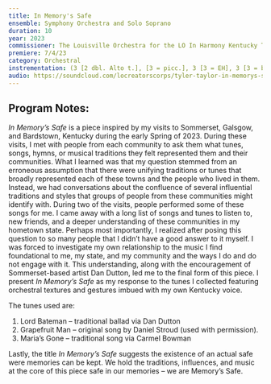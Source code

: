 ```yaml
---
title: In Memory's Safe
ensemble: Symphony Orchestra and Solo Soprano
duration: 10
year: 2023
commissioner: The Louisville Orchestra for the LO In Harmony Kentucky Tour with Lisa Bielawa as the soloist
premiere: 7/4/23
category: Orchestral
instrementation: (3 [2 dbl. Alto t.], [3 = picc.], 3 [3 = EH], 3 [3 = bs. cl.], 3 [3 = contra] - 4, 3, 3 [3 = bs. tbn.], 1 - timp., 2 perc., hp., pno. - strings)
audio: https://soundcloud.com/locreatorscorps/tyler-taylor-in-memorys-safe-ii-lord-bateman-excerpt
---
```


## Program Notes:

_In Memory’s Safe_ is a piece inspired by my visits to Sommerset, Galsgow, and Bardstown, Kentucky during the early Spring of 2023. During these visits, I met with people from each community to ask them what tunes, songs, hymns, or musical traditions they felt represented them and their communities. What I learned was that my question stemmed from an erroneous assumption that there were unifying traditions or tunes that broadly represented each of these towns and the people who lived in them. Instead, we had conversations about the confluence of several influential traditions and styles that groups of people from these communities might identify with. During two of the visits, people performed some of these songs for me. I came away with a long list of songs and tunes to listen to, new friends, and a deeper understanding of these communities in my hometown state. Perhaps most importantly, I realized after posing this question to so many people that I didn’t have a good answer to it myself. I was forced to investigate my own relationship to the music I find foundational to me, my state, and my community and the ways I do and do not engage with it. This understanding, along with the encouragement of Sommerset-based artist Dan Dutton, led me to the final form of this piece. I present _In Memory’s Safe_ as my response to the tunes I collected featuring orchestral textures and gestures imbued with my own Kentucky voice.

The tunes used are:

1. Lord Bateman – traditional ballad via Dan Dutton
2. Grapefruit Man – original song by Daniel Stroud (used with permission).
3. Maria’s Gone – traditional song via Carmel Bowman

Lastly, the title _In Memory’s Safe_ suggests the existence of an actual safe were memories can be kept. We hold the traditions, influences, and music at the core of this piece safe in our memories – we are Memory’s Safe.
